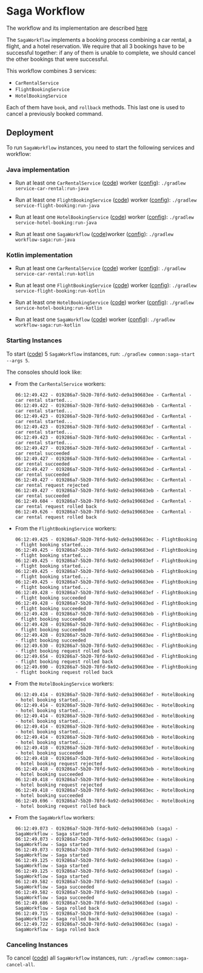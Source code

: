 # Saga Workflow

The workflow and its implementation are described [here](https://docs.infinitic.io/docs/introduction/examples#saga-workflow)

The `SagaWorkflow` implements a booking process combining a car rental, a flight, and a hotel reservation.
We require that all 3 bookings have to be successful together:
if any of them is unable to complete, we should cancel the other bookings that were successful.

This workflow combines 3 services:
- `CarRentalService` 
- `FlightBookingService`
- `HotelBookingService` 

Each of them have `book`, and `rollback` methods.
This last one is used to cancel a previously booked command.

## Deployment
To run `SagaWorkflow` instances, you need to start the following services and workflow:

### Java implementation

- Run at least one `CarRentalService` ([code](./service-car-rental/src/main/java/com/acme/services/carRental/java/CarRentalServiceImpl.java)) worker ([config](./service-car-rental/src/main/resources/java/worker.yml)):
    `./gradlew service-car-rental:run-java`

- Run at least one `FlightBookingService` ([code](./service-flight-booking/src/main/java/com/acme/services/flightBooking/java/FlightBookingServiceImpl.java)) worker ([config](./service-flight-booking/src/main/resources/java/worker.yml)):
    `./gradlew service-flight-booking:run-java`

- Run at least one `HotelBookingService` ([code](./service-hotel-booking/src/main/java/com/acme/services/hotelBooking/java/HotelBookingServiceImpl.java)) worker ([config](./service-hotel-booking/src/main/resources/java/worker.yml)):
    `./gradlew service-hotel-booking:run-java`

- Run at least one `SagaWorkflow` ([code](./workflow-saga/src/main/java/com/acme/workflows/saga/java/SagaWorkflowImpl.java))worker ([config](./workflow-saga/src/main/resources/java/worker.yml)):
    `./gradlew workflow-saga:run-java`
  

### Kotlin implementation

- Run at least one `CarRentalService` ([code](./service-car-rental/src/main/kotlin/com/acme/services/carRental/kotlin/CarRentalServiceImpl.kt)) worker ([config](./service-car-rental/src/main/resources/kotlin/worker.yml)):
    `./gradlew service-car-rental:run-kotlin`

- Run at least one `FlightBookingService` ([code](./service-flight-booking/src/main/kotlin/com/acme/services/flightBooking/kotlin/FlightBookingServiceImpl.kt)) worker ([config](./service-flight-booking/src/main/resources/kotlin/worker.yml)):
    `./gradlew service-flight-booking:run-kotlin`

- Run at least one `HotelBookingService` ([code](./service-hotel-booking/src/main/kotlin/com/acme/services/hotelBooking/kotlin/HotelBookingServiceImpl.kt)) worker ([config](./service-hotel-booking/src/main/resources/kotlin/worker.yml)):
    `./gradlew service-hotel-booking:run-kotlin`

- Run at least one `SagaWorkflow` ([code](./workflow-saga/src/main/kotlin/com/acme/workflows/saga/kotlin/SagaWorkflowImpl.kt)) worker ([config](./workflow-saga/src/main/resources/kotlin/worker.yml)):
    `./gradlew workflow-saga:run-kotlin`

### Starting Instances

To start ([code](./common/src/test/java/com/acme/clients/saga/Start.java))
5 `SagaWorkflow` instances, run: `./gradlew common:saga-start --args 5`.

The consoles should look like:

- From the `CarRentalService` workers:
    
    ```
    06:12:49.422 - 019286a7-5b20-78fd-9a92-de9a190683ee - CarRental - car rental started...
    06:12:49.422 - 019286a7-5b20-78fd-9a92-de9a190683eb - CarRental - car rental started...
    06:12:49.423 - 019286a7-5b20-78fd-9a92-de9a190683ed - CarRental - car rental started...
    06:12:49.423 - 019286a7-5b20-78fd-9a92-de9a190683ef - CarRental - car rental started...
    06:12:49.423 - 019286a7-5b20-78fd-9a92-de9a190683ec - CarRental - car rental started...
    06:12:49.427 - 019286a7-5b20-78fd-9a92-de9a190683ef - CarRental - car rental succeeded
    06:12:49.427 - 019286a7-5b20-78fd-9a92-de9a190683ee - CarRental - car rental succeeded
    06:12:49.427 - 019286a7-5b20-78fd-9a92-de9a190683ed - CarRental - car rental succeeded
    06:12:49.427 - 019286a7-5b20-78fd-9a92-de9a190683ec - CarRental - car rental request rejected
    06:12:49.427 - 019286a7-5b20-78fd-9a92-de9a190683eb - CarRental - car rental succeeded
    06:12:49.604 - 019286a7-5b20-78fd-9a92-de9a190683ed - CarRental - car rental request rolled back
    06:12:49.626 - 019286a7-5b20-78fd-9a92-de9a190683ee - CarRental - car rental request rolled back
    ```

- From the `FlightBookingService` workers:

    ```
    06:12:49.425 - 019286a7-5b20-78fd-9a92-de9a190683ec - FlightBooking - flight booking started...
    06:12:49.425 - 019286a7-5b20-78fd-9a92-de9a190683ed - FlightBooking - flight booking started...
    06:12:49.425 - 019286a7-5b20-78fd-9a92-de9a190683ef - FlightBooking - flight booking started...
    06:12:49.425 - 019286a7-5b20-78fd-9a92-de9a190683eb - FlightBooking - flight booking started...
    06:12:49.425 - 019286a7-5b20-78fd-9a92-de9a190683ee - FlightBooking - flight booking started...
    06:12:49.428 - 019286a7-5b20-78fd-9a92-de9a190683ef - FlightBooking - flight booking succeeded
    06:12:49.428 - 019286a7-5b20-78fd-9a92-de9a190683ed - FlightBooking - flight booking succeeded
    06:12:49.428 - 019286a7-5b20-78fd-9a92-de9a190683eb - FlightBooking - flight booking succeeded
    06:12:49.428 - 019286a7-5b20-78fd-9a92-de9a190683ec - FlightBooking - flight booking succeeded
    06:12:49.428 - 019286a7-5b20-78fd-9a92-de9a190683ee - FlightBooking - flight booking succeeded
    06:12:49.630 - 019286a7-5b20-78fd-9a92-de9a190683ec - FlightBooking - flight booking request rolled back
    06:12:49.654 - 019286a7-5b20-78fd-9a92-de9a190683ed - FlightBooking - flight booking request rolled back
    06:12:49.690 - 019286a7-5b20-78fd-9a92-de9a190683ee - FlightBooking - flight booking request rolled back
    ```

- From the `HotelBookingService` workers:

     ```
    06:12:49.414 - 019286a7-5b20-78fd-9a92-de9a190683ef - HotelBooking - hotel booking started...
    06:12:49.414 - 019286a7-5b20-78fd-9a92-de9a190683ec - HotelBooking - hotel booking started...
    06:12:49.414 - 019286a7-5b20-78fd-9a92-de9a190683ed - HotelBooking - hotel booking started...
    06:12:49.414 - 019286a7-5b20-78fd-9a92-de9a190683ee - HotelBooking - hotel booking started...
    06:12:49.414 - 019286a7-5b20-78fd-9a92-de9a190683eb - HotelBooking - hotel booking started...
    06:12:49.418 - 019286a7-5b20-78fd-9a92-de9a190683ef - HotelBooking - hotel booking succeeded
    06:12:49.418 - 019286a7-5b20-78fd-9a92-de9a190683ed - HotelBooking - hotel booking request rejected
    06:12:49.418 - 019286a7-5b20-78fd-9a92-de9a190683eb - HotelBooking - hotel booking succeeded
    06:12:49.418 - 019286a7-5b20-78fd-9a92-de9a190683ee - HotelBooking - hotel booking request rejected
    06:12:49.418 - 019286a7-5b20-78fd-9a92-de9a190683ec - HotelBooking - hotel booking succeeded
    06:12:49.696 - 019286a7-5b20-78fd-9a92-de9a190683ec - HotelBooking - hotel booking request rolled back
    ```

- From the `SagaWorkflow` workers:

    ```
    06:12:49.073 - 019286a7-5b20-78fd-9a92-de9a190683eb (saga) - SagaWorkflow - Saga started
    06:12:49.073 - 019286a7-5b20-78fd-9a92-de9a190683ec (saga) - SagaWorkflow - Saga started
    06:12:49.073 - 019286a7-5b20-78fd-9a92-de9a190683ed (saga) - SagaWorkflow - Saga started
    06:12:49.125 - 019286a7-5b20-78fd-9a92-de9a190683ee (saga) - SagaWorkflow - Saga started
    06:12:49.125 - 019286a7-5b20-78fd-9a92-de9a190683ef (saga) - SagaWorkflow - Saga started
    06:12:49.582 - 019286a7-5b20-78fd-9a92-de9a190683ef (saga) - SagaWorkflow - Saga succeeded
    06:12:49.582 - 019286a7-5b20-78fd-9a92-de9a190683eb (saga) - SagaWorkflow - Saga succeeded
    06:12:49.686 - 019286a7-5b20-78fd-9a92-de9a190683ed (saga) - SagaWorkflow - Saga rolled back
    06:12:49.715 - 019286a7-5b20-78fd-9a92-de9a190683ee (saga) - SagaWorkflow - Saga rolled back
    06:12:49.722 - 019286a7-5b20-78fd-9a92-de9a190683ec (saga) - SagaWorkflow - Saga rolled back
    ```

### Canceling Instances

To cancel ([code](./common/src/test/java/com/acme/clients/saga/CancelAll.java))
all `SagaWorkflow` instances, run: `./gradlew common:saga-cancel-all`.
